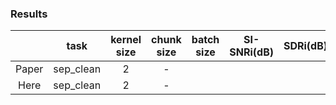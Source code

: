 ### Results

|      |   task    |kernel size|chunk size|batch size|SI-SNRi(dB) | SDRi(dB)|
|:----:|:---------:|:---------:|:--------:|:--------:|:----------:|:-------:|
| Paper| sep_clean |    2     |  -    |         |        |     |
| Here | sep_clean |    2     |  -    |         |        |     |
